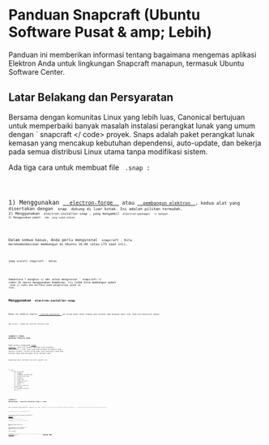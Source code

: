 # Panduan Snapcraft (Ubuntu Software Pusat & amp; Lebih)

Panduan ini memberikan informasi tentang bagaimana mengemas aplikasi Elektron Anda untuk lingkungan Snapcraft manapun, termasuk Ubuntu Software Center.

## Latar Belakang dan Persyaratan

Bersama dengan komunitas Linux yang lebih luas, Canonical bertujuan untuk memperbaiki banyak masalah instalasi perangkat lunak yang umum dengan  ` snapcraft </ code> </a> proyek. Snaps adalah paket perangkat lunak kemasan yang mencakup kebutuhan
dependensi, auto-update, dan bekerja pada semua distribusi Linux utama tanpa modifikasi sistem.</p>

<p>Ada tiga cara untuk membuat file <code> .snap </ code>:</p>

<p>1) Menggunakan <a href="https://github.com/electron-userland/electron-forge"> <code> electron-forge </ code> </a> atau <a href="https://github.com/electron-userland/electron-builder"> <code> pembangun elektron </ code> </a>, kedua alat yang disertakan dengan <code> snap </ code> dukung di luar kotak. Ini adalah pilihan termudah.
2) Menggunakan <code> electron-installer-snap </ code>, yang mengambil <code> electron-packager </ code> 's output.
3) Menggunakan paket <code> .deb </ code> yang sudah dibuat.</p>

<p>Dalam semua kasus, Anda perlu menginstal <code> snapcraft </ code>. Kita
merekomendasikan membangun di Ubuntu 16.04 (atau LTS saat ini).</p>

<pre><code class="sh">snap install snapcraft - kelas
`</pre> 

Sementara * mungkin </ em> untuk menginstal ` snapcraft </ code> di macos menggunakan Homebrew, itu tidak bisa membangun paket <code> snap </ code> dan berfokus pada pengelolaan paket di toko.</p>

<h2>Menggunakan <code> electron-installer-snap </ code></h2>

<p>Modul ini bekerja seperti <a href="https://github.com/electron/windows-installer"> <code> electron-winstaller </ code> </a> dan serupa modul dalam lingkup yang terbatas pada bangunan paket snap. Anda bisa menginstal dengan:</p>

<pre><code class="sh">npm install --simpan-dev electron-installer-snap
`</pre> 

### Langkah 1: Kemas Aplikasi Elektron Anda

Kemas aplikasi menggunakan [ paket elektron ](https://github.com/electron-userland/electron-packager) (atau alat serupa). Pastikan untuk menghapus ` node_modules </ code> yang tidak Anda butuhkan di komputer Anda Aplikasi terakhir, karena setiap modul yang sebenarnya tidak Anda butuhkan hanya akan meningkat ukuran aplikasi anda.</p>

<p>Outputnya harus terlihat kira-kira seperti ini:</p>

<pre><code class="text">.
└── dist
    └── app-linux-x64
        ├── LISENSI
        ├── LICENSES.chromium.html
        ├── content_shell.pak
        ├── aplikasi
        ├── icudtl.dat
        ├── libgcrypt.so.11
        ├── libnode.so
        ├── lokal
        ├── natives_blob.bin
        Sumber daya
        ├── snapshot_blob.bin
        Versi └──
`</pre> 

### Langkah 2: Menjalankan ` electron-installer-snap </ code></h3>

<p>Dari terminal yang memiliki <code> snapcraft </ code> di <code> PATH </ code>, jalankan <code> electron-installer-snap </ code> dengan hanya parameter yang dibutuhkan <code> - src </ code>, yang merupakan lokasi paket Anda Aplikasi elektron dibuat pada langkah pertama.</p>

<pre><code class="sh">npx electron-installer-snap --src=out/myappname-linux-x64
`</pre> 

Jika Anda memiliki jaringan pipa yang ada, Anda dapat menggunakan `` electron-installer-snap </ code> pemrograman. Untuk informasi lebih lanjut, lihat <a href="https://docs.snapcraft.io/build-snaps/syntax">dokumentasi Snapcraft API</a>.</p>

<pre><code class="js">const snap = require('electron-installer-snap')

snap(options)
  .then(snapPath => console.log(`Created snap at ${snapPath}!`))
``</pre> 

## Menggunakan Paket Debian yang Ada

Snapcraft mampu mengambil file ` .deb </ code> yang ada dan mengubahnya menjadi file <code> .snap </ code>. Pembuatan snap dikonfigurasi menggunakan <code> snapcraft.yaml </ code>
file yang menggambarkan sumber, dependensi, deskripsi, dan blok bangunan inti lainnya.</p>

<h3>Langkah 1: Buat Paket Debian</h3>

<p>Jika Anda belum memiliki paket <code> .deb </ code>, gunakan <code> electron-installer-snap </ code> mungkin jalan yang lebih mudah untuk membuat paket snap. Namun, beberapa solusi untuk membuat paket Debian ada, termasuk <a href="https://github.com/electron-userland/electron-forge"> <code> electron-forge </ code> </a>,<a href="https://github.com/electron-userland/electron-builder"> <code> pembangun elektron </ kode> </a> atau <a href="https://github.com/unindented/electron-installer-debian"> <code> electron-installer-debian </ code> </a>.</p>

<h3>Langkah 2: Buat snapcraft.yaml</h3>

<p>Untuk informasi lebih lanjut tentang pilihan konfigurasi yang tersedia, lihat
<a href="https://docs.snapcraft.io/build-snaps/syntax"> dokumentasi tentang sintaks snapcraft </a>.Mari kita lihat sebuah contoh:</p>

<pre><code class="yaml">nama: myApp
versi: 2.0.0
ringkasan: Sedikit deskripsi untuk aplikasi
deskripsi: |
Kamu tahu apa? Aplikasi ini luar biasa! Itu semua untuk anda. Ada yang mengatakan itu membuat Anda muda, bahkan mungkin bahagia.

grade: stabil
kurungan: klasik

bagian:
  kendur:
    plugin: dump
    sumber: my-deb.deb
    tipe sumber: deb
    setelah:

      - desktop-gtk2
    paket panggung:
      - libasound2
      - libgconf2-4
      - libnotify4
      - libnspr4
      - libnss3
      - libpcre3
      - libpulse0
      - libxss1
      - libxtst6
  peluncuran elektron:
    plugin: dump
    sumber: file /
    siapkan:
      chmod + x bin / peluncuran elektron

aplikasi:
  myApp:
    perintah: bin / peluncuran elektron $ SNAP / usr / lib / myApp / myApp
    desktop: usr / share / applications / myApp.desktop
    # Perbaiki jalur TMPDIR untuk Kerangka / Elemen Kromium untuk memastikannya
    # libappindicator memiliki sumber yang mudah dibaca.
    environment:
      TMPDIR: $XDG_RUNTIME_DIR
`</pre> 

Seperti yang Anda lihat, kode <kode> snapcraft.yaml </ code> menginstruksikan sistem untuk meluncurkan sebuah file disebut ` peluncuran elektron </ code>. Dalam contoh ini, informasi itu hanya lewat ke biner aplikasi:</p>

<pre><code class="sh">#!/bin/sh

exec "$@" --executed-from="$(pwd)" --pid=$$ > /dev/null 2>&1 &
`</pre> 

Atau, jika Anda membuat ` snap </ code> dengan <code> strict </ code> confinement, Andandapat menggunakan perintah <code> desktop-launch </ code>:</p>

<pre><code class="yaml">aplikasi:
  myApp:
    # Perbaiki jalur TMPDIR untuk Kerangka / Elemen Kromium untuk memastikannya
    # libappindicator memiliki sumber yang mudah dibaca.
    command: env TMPDIR=$XDG_RUNTIME_DIR PATH=/usr/local/bin:${PATH} ${SNAP}/bin/desktop-launch $SNAP/myApp/desktop
    desktop: usr/share/applications/desktop.desktop
`</pre>